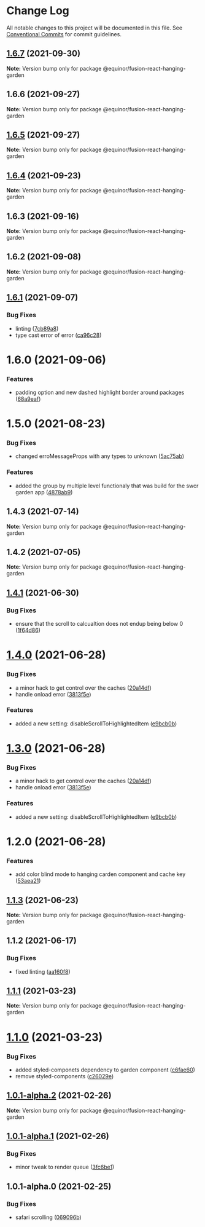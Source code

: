 # Change Log

All notable changes to this project will be documented in this file.
See [Conventional Commits](https://conventionalcommits.org) for commit guidelines.

## [1.6.7](https://github.com/equinor/fusion-react-components/compare/@equinor/fusion-react-hanging-garden@1.6.6...@equinor/fusion-react-hanging-garden@1.6.7) (2021-09-30)

**Note:** Version bump only for package @equinor/fusion-react-hanging-garden





## 1.6.6 (2021-09-27)

**Note:** Version bump only for package @equinor/fusion-react-hanging-garden





## [1.6.5](https://github.com/equinor/fusion-react-components/compare/@equinor/fusion-react-hanging-garden@1.6.4...@equinor/fusion-react-hanging-garden@1.6.5) (2021-09-27)

**Note:** Version bump only for package @equinor/fusion-react-hanging-garden





## [1.6.4](https://github.com/equinor/fusion-react-components/compare/@equinor/fusion-react-hanging-garden@1.6.3...@equinor/fusion-react-hanging-garden@1.6.4) (2021-09-23)

**Note:** Version bump only for package @equinor/fusion-react-hanging-garden





## 1.6.3 (2021-09-16)

**Note:** Version bump only for package @equinor/fusion-react-hanging-garden





## 1.6.2 (2021-09-08)

**Note:** Version bump only for package @equinor/fusion-react-hanging-garden





## [1.6.1](https://github.com/equinor/fusion-react-components/compare/@equinor/fusion-react-hanging-garden@1.6.0...@equinor/fusion-react-hanging-garden@1.6.1) (2021-09-07)


### Bug Fixes

* linting ([7cb89a8](https://github.com/equinor/fusion-react-components/commit/7cb89a8b2fdb3d78b4ff947b732c974cfe92f61a))
* type cast error of error ([ca96c28](https://github.com/equinor/fusion-react-components/commit/ca96c2883c62066cb82e9853e8eec9540faafd0c))





# 1.6.0 (2021-09-06)


### Features

* padding option and new dashed highlight border around packages ([68a9eaf](https://github.com/equinor/fusion-react-components/commit/68a9eaf672fc7f02729d9d39fa7790a591fbf229))





# 1.5.0 (2021-08-23)


### Bug Fixes

* changed erroMessageProps with any types to unknown ([5ac75ab](https://github.com/equinor/fusion-react-components/commit/5ac75ab6361eae5603a038611684b069e45ecbff))


### Features

* added the group by multiple level functionaly that was build for the swcr garden app ([4878ab9](https://github.com/equinor/fusion-react-components/commit/4878ab9a2769cb1aea104cfe8962b7c1f64ceeee))





## 1.4.3 (2021-07-14)

**Note:** Version bump only for package @equinor/fusion-react-hanging-garden





## 1.4.2 (2021-07-05)

**Note:** Version bump only for package @equinor/fusion-react-hanging-garden





## [1.4.1](https://github.com/equinor/fusion-react-components/compare/@equinor/fusion-react-hanging-garden@1.4.0...@equinor/fusion-react-hanging-garden@1.4.1) (2021-06-30)


### Bug Fixes

* ensure that the scroll to calcualtion does not endup being below 0 ([1f64d86](https://github.com/equinor/fusion-react-components/commit/1f64d861d00cb7eb9d349bdbc1ef78c0b49ac9aa))





# [1.4.0](https://github.com/equinor/fusion-react-components/compare/@equinor/fusion-react-hanging-garden@1.3.0...@equinor/fusion-react-hanging-garden@1.4.0) (2021-06-28)


### Bug Fixes

* a minor hack to get control over the caches ([20a14df](https://github.com/equinor/fusion-react-components/commit/20a14df2391f21487eafcb63bd5bc63bc778db62))
* handle onload error ([3813f5e](https://github.com/equinor/fusion-react-components/commit/3813f5e04e7c728bbe9a9c23557106b60d4f1b67))


### Features

* added a new setting: disableScrollToHighlightedItem ([e9bcb0b](https://github.com/equinor/fusion-react-components/commit/e9bcb0b728133ed7b4f82c0c5a3f9d093e32d98c))





# [1.3.0](https://github.com/equinor/fusion-react-components/compare/@equinor/fusion-react-hanging-garden@1.2.0...@equinor/fusion-react-hanging-garden@1.3.0) (2021-06-28)


### Bug Fixes

* a minor hack to get control over the caches ([20a14df](https://github.com/equinor/fusion-react-components/commit/20a14df2391f21487eafcb63bd5bc63bc778db62))
* handle onload error ([3813f5e](https://github.com/equinor/fusion-react-components/commit/3813f5e04e7c728bbe9a9c23557106b60d4f1b67))


### Features

* added a new setting: disableScrollToHighlightedItem ([e9bcb0b](https://github.com/equinor/fusion-react-components/commit/e9bcb0b728133ed7b4f82c0c5a3f9d093e32d98c))





# 1.2.0 (2021-06-28)


### Features

* add color blind mode to hanging carden component and cache key ([53aea21](https://github.com/equinor/fusion-react-components/commit/53aea2115f2d8907e61661a8bb256fe4c519c6b9))





## [1.1.3](https://github.com/equinor/fusion-react-components/compare/@equinor/fusion-react-hanging-garden@1.1.2...@equinor/fusion-react-hanging-garden@1.1.3) (2021-06-23)

**Note:** Version bump only for package @equinor/fusion-react-hanging-garden





## 1.1.2 (2021-06-17)


### Bug Fixes

* fixed linting ([aa160f8](https://github.com/equinor/fusion-react-components/commit/aa160f8a460256fe7cc86947d031826b34a190c4))





## [1.1.1](https://github.com/equinor/fusion-react-components/compare/@equinor/fusion-react-hanging-garden@1.1.0...@equinor/fusion-react-hanging-garden@1.1.1) (2021-03-23)

**Note:** Version bump only for package @equinor/fusion-react-hanging-garden





# [1.1.0](https://github.com/equinor/fusion-react-components/compare/@equinor/fusion-react-hanging-garden@1.0.1-alpha.2...@equinor/fusion-react-hanging-garden@1.1.0) (2021-03-23)


### Bug Fixes

* added styled-componets dependency to garden component ([c6fae60](https://github.com/equinor/fusion-react-components/commit/c6fae607920b834642b48c32e39f983460f2d350))
* remove styled-components ([c26029e](https://github.com/equinor/fusion-react-components/commit/c26029e41a9a8d7539c45dbe7a912944408a1313))





## [1.0.1-alpha.2](https://github.com/equinor/fusion-react-components/compare/@equinor/fusion-react-hanging-garden@1.0.1-alpha.1...@equinor/fusion-react-hanging-garden@1.0.1-alpha.2) (2021-02-26)

**Note:** Version bump only for package @equinor/fusion-react-hanging-garden





## [1.0.1-alpha.1](https://github.com/equinor/fusion-react-components/compare/@equinor/fusion-react-hanging-garden@1.0.1-alpha.0...@equinor/fusion-react-hanging-garden@1.0.1-alpha.1) (2021-02-26)


### Bug Fixes

* minor tweak to render queue ([3fc6be1](https://github.com/equinor/fusion-react-components/commit/3fc6be1c11531e5ccb9d9b8416edb9bb14afe311))





## 1.0.1-alpha.0 (2021-02-25)


### Bug Fixes

* safari scrolling ([069096b](https://github.com/equinor/fusion-react-components/commit/069096b1570655e393ad40c65e1667579c1bdebc))

